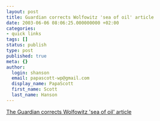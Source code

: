 ```yaml
---
layout: post
title: Guardian corrects Wolfowitz 'sea of oil' article
date: 2003-06-06 08:06:25.000000000 +02:00
categories:
- quick links
tags: []
status: publish
type: post
published: true
meta: {}
author:
  login: shanson
  email: papascott-wp@gmail.com
  display_name: PapaScott
  first_name: Scott
  last_name: Hanson
---
```

<p><a title="Ass. Fact checked." href="http://www.guardian.co.uk/corrections/story/0,3604,971436,00.html">The Guardian corrects Wolfowitz 'sea of oil' article</a></p>

